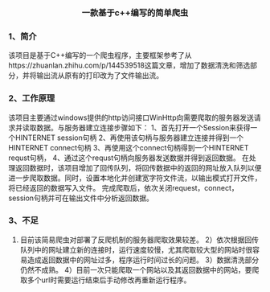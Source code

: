 <h3 align="center">一款基于c++编写的简单爬虫</h3>


### 1、简介
该项目是基于C++编写的一个爬虫程序，主要框架参考了从https://zhuanlan.zhihu.com/p/144539518这篇文章，增加了数据清洗和筛选部分，并将输出流从原有的打印改为了文件输出流。
### 2、工作原理
该项目主要通过windows提供的http访问接口WinHttp向需要爬取的服务器发送请求并读取数据。与服务器建立连接步骤如下：
1、首先打开一个Session来获得一个HINTERNET session句柄
2、再使用该句柄与服务器建立连接并得到一个HINTERNET connect句柄
3、再使用这个connect句柄得到一个HINTERNET requst句柄，
4、通过这个requst句柄向服务器发送数据并得到返回数据。
在处理返回数据时，该项目增加了回传队列，将回传数据中的返回的网址放入队列以便进一步爬取数据。同时，设置本地化并创建宽字符文件流，以输出模式打开文件，将已经返回的数据写入文件。
完成爬取后，依次关闭request，connect，session句柄并可在输出文件中分析返回数据。
### 3、不足
1) 目前该简易爬虫对部署了反爬机制的服务器爬取效果较差。
2）依次根据回传队列中的网址建立新的连接时，运行速度较慢，尤其爬取较大型的网站时很容易造成返回数据中的网址过多，程序运行时间过长的问题。
3）数据清洗部分仍然不成熟。
4）目前一次只能爬取一个网站以及其返回数据中的网站，要爬取多个url时需要运行结束后手动修改再重新运行程序。
